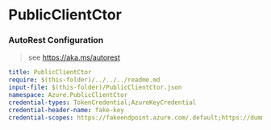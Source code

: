 # PublicClientCtor
### AutoRest Configuration
> see https://aka.ms/autorest

``` yaml
title: PublicClientCtor
require: $(this-folder)/../../../readme.md
input-file: $(this-folder)/PublicClientCtor.json
namespace: Azure.PublicClientCtor
credential-types: TokenCredential;AzureKeyCredential
credential-header-name: fake-key
credential-scopes: https://fakeendpoint.azure.com/.default;https://dummyendpoint.azure.com/.default
```
